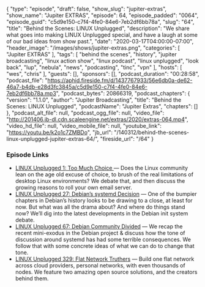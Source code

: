 {
  "type": "episode",
  "draft": false,
  "show_slug": "jupiter-extras",
  "show_name": "Jupiter EXTRAS",
  "episode": 64,
  "episode_padded": "0064",
  "episode_guid": "c5d9e150-c7f4-4fe0-84e6-7eb2df6bb78a",
  "slug": "64",
  "title": "Behind the Scenes: LINUX Unplugged",
  "description": "We share what goes into making LINUX Unplugged special, and have a laugh at some of our bad ideas from show past.",
  "date": "2020-03-17T04:00:00-07:00",
  "header_image": "/images/shows/jupiter-extras.png",
  "categories": [
    "Jupiter EXTRAS"
  ],
  "tags": [
    "behind the scenes",
    "history",
    "jupiter broadcasting",
    "linux action show",
    "linux podcast",
    "linux unplugged",
    "look back",
    "lup",
    "nebula",
    "news",
    "podcasting",
    "tinc",
    "vpn"
  ],
  "hosts": [
    "wes",
    "chris"
  ],
  "guests": [],
  "sponsors": [],
  "podcast_duration": "00:28:58",
  "podcast_file": "https://aphid.fireside.fm/d/1437767933/56e6db0a-de62-46a7-b4db-e28d3fc3845a/c5d9e150-c7f4-4fe0-84e6-7eb2df6bb78a.mp3",
  "podcast_bytes": 20866319,
  "podcast_chapters": {
    "version": "1.1.0",
    "author": "Jupiter Broadcasting",
    "title": "Behind the Scenes: LINUX Unplugged",
    "podcastName": "Jupiter Extras",
    "chapters": []
  },
  "podcast_alt_file": null,
  "podcast_ogg_file": null,
  "video_file": "http://201406.jb-dl.cdn.scaleengine.net/extras/2020/extras-064.mp4",
  "video_hd_file": null,
  "video_mobile_file": null,
  "youtube_link": "https://youtu.be/k2o1c7ZMBDo",
  "jb_url": "/140312/behind-the-scenes-linux-unplugged-jupiter-extras-64/",
  "fireside_url": "/64"
}


### Episode Links

  * [LINUX Unplugged 1: Too Much Choice ](https://linuxunplugged.com/1 "LINUX Unplugged 1: Too Much Choice ") — Does the Linux community lean on the age old excuse of choice, to brush of the real limitations of desktop Linux environments? We debate that, and then discuss the growing reasons to roll your own email server.
  * [LINUX Unplugged 27: Debian’s systemd Decision](https://linuxunplugged.com/27 "LINUX Unplugged 27: Debian’s systemd Decision") — One of the bumpier chapters in Debian’s history looks to be drawing to a close, at least for now. But what was all the drama about? And where do things stand now? We’ll dig into the latest developments in the Debian init system debate.
  * [LINUX Unplugged 67: Debian Community Divided](https://linuxunplugged.com/67 "LINUX Unplugged 67: Debian Community Divided") — We recap the recent mini-exodus in the Debian project & discuss how the tone of discussion around systemd has had some terrible consequences. We follow that with some concrete ideas of what we can do to change that tone.
  * [LINUX Unplugged 329: Flat Network Truthers](https://linuxunplugged.com/329 "LINUX Unplugged 329: Flat Network Truthers") — Build one flat network across cloud providers, personal networks, with even thousands of nodes. We feature two amazing open source solutions, and the creators behind them.


